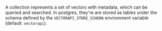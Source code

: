 A collection represents a set of vectors with metadata, which can be queried and searched. In postgres, they're are stored as tables under the schema defined by the `VECTORAPI_STORE_SCHEMA` environment variable (default: `vectorapi`).
